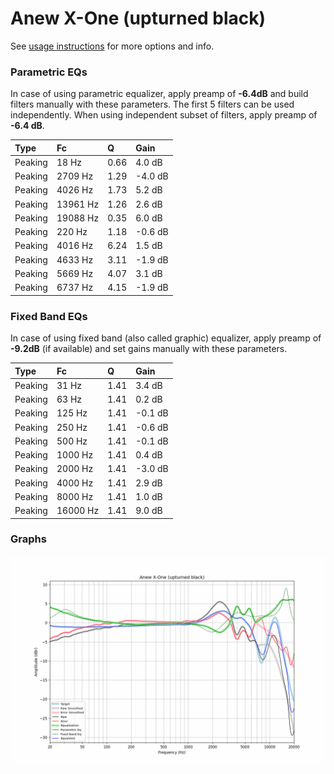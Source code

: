 # Anew X-One (upturned black)
See [usage instructions](https://github.com/jaakkopasanen/AutoEq#usage) for more options and info.

### Parametric EQs
In case of using parametric equalizer, apply preamp of **-6.4dB** and build filters manually
with these parameters. The first 5 filters can be used independently.
When using independent subset of filters, apply preamp of **-6.4 dB**.

| Type    | Fc       |    Q | Gain    |
|:--------|:---------|:-----|:--------|
| Peaking | 18 Hz    | 0.66 | 4.0 dB  |
| Peaking | 2709 Hz  | 1.29 | -4.0 dB |
| Peaking | 4026 Hz  | 1.73 | 5.2 dB  |
| Peaking | 13961 Hz | 1.26 | 2.6 dB  |
| Peaking | 19088 Hz | 0.35 | 6.0 dB  |
| Peaking | 220 Hz   | 1.18 | -0.6 dB |
| Peaking | 4016 Hz  | 6.24 | 1.5 dB  |
| Peaking | 4633 Hz  | 3.11 | -1.9 dB |
| Peaking | 5669 Hz  | 4.07 | 3.1 dB  |
| Peaking | 6737 Hz  | 4.15 | -1.9 dB |

### Fixed Band EQs
In case of using fixed band (also called graphic) equalizer, apply preamp of **-9.2dB**
(if available) and set gains manually with these parameters.

| Type    | Fc       |    Q | Gain    |
|:--------|:---------|:-----|:--------|
| Peaking | 31 Hz    | 1.41 | 3.4 dB  |
| Peaking | 63 Hz    | 1.41 | 0.2 dB  |
| Peaking | 125 Hz   | 1.41 | -0.1 dB |
| Peaking | 250 Hz   | 1.41 | -0.6 dB |
| Peaking | 500 Hz   | 1.41 | -0.1 dB |
| Peaking | 1000 Hz  | 1.41 | 0.4 dB  |
| Peaking | 2000 Hz  | 1.41 | -3.0 dB |
| Peaking | 4000 Hz  | 1.41 | 2.9 dB  |
| Peaking | 8000 Hz  | 1.41 | 1.0 dB  |
| Peaking | 16000 Hz | 1.41 | 9.0 dB  |

### Graphs
![](./Anew%20X-One%20(upturned%20black).png)